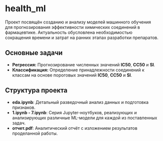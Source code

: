 
# health_ml

Проект посвящён созданию и анализу моделей машинного обучения для прогнозирования эффективности химических соединений в фармацевтике. Актуальность обусловлена необходимостью сокращения времени и затрат на ранних этапах разработки препаратов.

## Основные задачи

* **Регрессия:** Прогнозирование численных значений **IC50**, **CC50** и **SI**.
* **Классификация:** Определение принадлежности соединений к классам на основе пороговых значений **IC50**, **CC50** и **SI**.

## Структура проекта

* **eda.ipynb**: Детальный разведочный анализ данных и подготовка признаков.
* **1.ipynb - 7.ipynb**: Серия Jupyter-ноутбуков, реализующих и анализирующих различные ML-модели для каждой из поставленных задач.
* **отчет.pdf**: Аналитический отчёт с изложением результатов проделанной работы.
